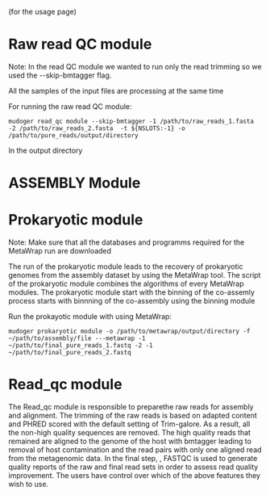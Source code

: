

(for the usage page)
# Raw read QC module 
Note: In the read QC module we wanted to run only the read trimming so we used the --skip-bmtagger flag.

All the samples of the input files are processing at the same time

For running the raw read QC module:

``` 
mudoger read_qc module --skip-bmtagger -1 /path/to/raw_reads_1.fasta -2 /path/to/raw_reads_2.fasta  -t ${NSLOTS:-1} -o /path/to/pure_reads/output/directory
```


In the output directory 


# ASSEMBLY Module


# Prokaryotic module
Note: Make sure that all the databases and programms required for the MetaWrap run are downloaded

The run of the prokaryotic module leads to the recovery of prokaryotic genomes from the assembly dataset by using the MetaWrap tool. The script of the prokaryotic module combines the algorithms of every MetaWrap modules. The prokaryotic module start with the binning of the co-assemly process starts with binnning of the co-assembly using the binning module 

Run the prokayotic module with using MetaWrap:
``` 
mudoger prokaryotic module -o /path/to/metawrap/output/directory -f ~/path/to/assembly/file ---metawrap -1 ~/path/to/final_pure_reads_1.fastq -2 -1 ~/path/to/final_pure_reads_2.fastq 

``` 
# Read_qc module
The Read_qc module is responsible to preparethe raw reads for assembly and alignment. The trimming of the raw reads is based on adapted content and PHRED scored with the default setting of Trim-galore. As a result, all the non-high quality sequences are removed. The high quality reads that remained are aligned to the genome of the host with bmtagger leading to removal of host contamination and the read pairs with only one aligned read from the metagenomic data. In the final step, 
, FASTQC is used to generate quality reports of the raw and final read sets in order to assess read quality improvement. The users have control over which of the above features they wish to use.

